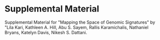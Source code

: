 Supplemental Material
=============================================================

Supplemental Material for "Mapping the Space of Genomic Signatures" by "Lila Kari, Kathleen A. Hill, Abu S. Sayem, Rallis Karamichalis, Nathaniel Bryans, Katelyn Davis, Nikesh S. Dattani.
